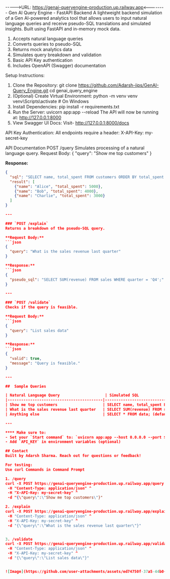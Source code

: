 ----->URL: https://genai-queryengine-production.up.railway.app<--------
Gen AI Query Engine - FastAPI Backend
A lightweight backend simulation of a Gen AI-powered analytics tool that allows users to input natural language queries and receive pseudo-SQL translations and simulated insights. Built using FastAPI and in-memory mock data. 
1. Accepts natural language queries
2. Converts queries to pseudo-SQL
3. Returns mock analytics data
4. Simulates query breakdown and validation
5. Basic API Key authentication
6. Includes OpenAPI (Swagger) documentation
   
Setup Instructions:
1. Clone the Repository:
git clone https://github.com/Adarsh-iips/GenAI-Query_Engine.git
cd genai_query_engine
2. (Optional) Create Virtual Environment:
python -m venv venv
venv\Scripts\activate  # On Windows
3. Install Dependencies:
pip install -r requirements.txt
4. Run the Server:
uvicorn app:app --reload
The API will now be running at:
http://127.0.0.1:8000
5. View Swagger UI Docs:
Visit-
http://127.0.0.1:8000/docs

API Key Authentication:
All endpoints require a header: X-API-Key: my-secret-key

API Documentation
POST /query
Simulates processing of a natural language query.
Request Body:
{
  "query": "Show me top customers"
}

**Response:**
```json
{
  "sql": "SELECT name, total_spent FROM customers ORDER BY total_spent DESC LIMIT 10;",
  "result": [
    {"name": "Alice", "total_spent": 5000},
    {"name": "Bob", "total_spent": 4000},
    {"name": "Charlie", "total_spent": 3000}
  ]
}

---

### `POST /explain`
Returns a breakdown of the pseudo-SQL query.

**Request Body:**
```json
{
  "query": "What is the sales revenue last quarter"
}

**Response:**
```json
{
  "pseudo_sql": "SELECT SUM(revenue) FROM sales WHERE quarter = 'Q4';"
}

---

### `POST /validate`
Checks if the query is feasible.

**Request Body:**
```json
{
  "query": "List sales data"
}

**Response:**
```json
{
  "valid": true,
  "message": "Query is feasible."
}

---

##  Sample Queries

| Natural Language Query                    | Simulated SQL                                                                 |
|------------------------------------------|-------------------------------------------------------------------------------|
| Show me top customers                    | SELECT name, total_spent FROM customers ORDER BY total_spent DESC LIMIT 10;  |
| What is the sales revenue last quarter   | SELECT SUM(revenue) FROM sales WHERE quarter = 'Q4';                         |
| Anything else                            | SELECT * FROM data; (default fallback)                                       |

---

**** Make sure to:
- Set your `Start command` to: `uvicorn app:app --host 0.0.0.0 --port $PORT`
- Add `API_KEY` in environment variables (optional)

## Contact
Built by Adarsh Sharma. Reach out for questions or feedback!

For testing:
Use curl Commands in Command Prompt

1. /query
curl -X POST https://genai-queryengine-production.up.railway.app/query ^
 -H "Content-Type: application/json" ^
 -H "X-API-Key: my-secret-key" ^
 -d "{\"query\":\"Show me top customers\"}"

2. /explain
curl -X POST https://genai-queryengine-production.up.railway.app/explain ^
 -H "Content-Type: application/json" ^
 -H "X-API-Key: my-secret-key" ^
 -d "{\"query\":\"What is the sales revenue last quarter\"}"


3. /validate
curl -X POST https://genai-queryengine-production.up.railway.app/validate ^
 -H "Content-Type: application/json" ^
 -H "X-API-Key: my-secret-key" ^
 -d "{\"query\":\"List sales data\"}"


![Image](https://github.com/user-attachments/assets/ed74750f-37a5-44b0-af3d-19357715059d)
